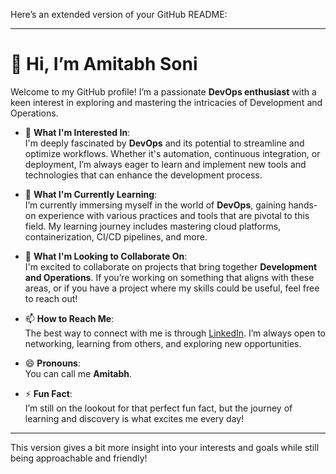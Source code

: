 Here’s an extended version of your GitHub README:

---

# 👋 Hi, I’m Amitabh Soni

Welcome to my GitHub profile! I’m a passionate **DevOps enthusiast** with a keen interest in exploring and mastering the intricacies of Development and Operations.

- 👀 **What I'm Interested In**:  
  I'm deeply fascinated by **DevOps** and its potential to streamline and optimize workflows. Whether it's automation, continuous integration, or deployment, I’m always eager to learn and implement new tools and technologies that can enhance the development process.

- 🌱 **What I'm Currently Learning**:  
  I’m currently immersing myself in the world of **DevOps**, gaining hands-on experience with various practices and tools that are pivotal to this field. My learning journey includes mastering cloud platforms, containerization, CI/CD pipelines, and more.

- 💞️ **What I'm Looking to Collaborate On**:  
  I'm excited to collaborate on projects that bring together **Development and Operations**. If you’re working on something that aligns with these areas, or if you have a project where my skills could be useful, feel free to reach out!

- 📫 **How to Reach Me**:  
  The best way to connect with me is through [LinkedIn](www.linkedin.com/in/amitabh-soni). I’m always open to networking, learning from others, and exploring new opportunities.

- 😄 **Pronouns**:  
  You can call me **Amitabh**.

- ⚡ **Fun Fact**:  
  I’m still on the lookout for that perfect fun fact, but the journey of learning and discovery is what excites me every day!

---

This version gives a bit more insight into your interests and goals while still being approachable and friendly!


<!---
Amitabh-DevOps/Amitabh-DevOps is a ✨ special ✨ repository because its `README.md` (this file) appears on your GitHub profile.
You can click the Preview link to take a look at your changes.
--->

